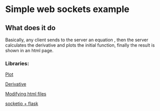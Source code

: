 # Simple web sockets example

## What does it do

Basically, any client sends to the server an equation , then the server calculates the derivative and plots the initial function, finally the result is shown in an html page.

### Libraries:

[Plot](https://matplotlib.org/)

[Derivative](https://newton.now.sh/)

[Modifying html files](https://www.crummy.com/software/BeautifulSoup/bs4/doc/)

[socketio + flask](https://flask-socketio.readthedocs.io/en/latest/)
